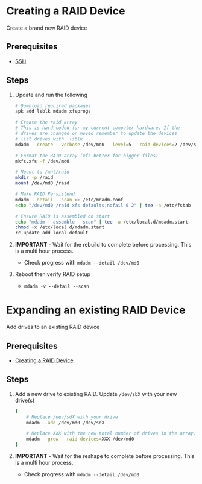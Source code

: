 # Creating a RAID Device
Create a brand new RAID device

## Prerequisites
- [SSH](/SSH.md)

## Steps
1. Update and run the following
    ```sh
    # Download required packages
    apk add lsblk mdadm xfsprogs

    # Create the raid array
    # This is hard coded for my current computer hardware. If the 
    # drives are changed or moved remember to update the devices
    # list drives with `lsblk`
    mdadm --create --verbose /dev/md0 --level=5 --raid-devices=2 /dev/sda /dev/sdc

    # Format the RAID array (xfs better for bigger files)
    mkfs.xfs -f /dev/md0

    # Mount to /mnt/raid
    mkdir -p /raid
    mount /dev/md0 /raid

    # Make RAID Persistend
    mdadm --detail --scan >> /etc/mdadm.conf
    echo "/dev/md0 /raid xfs defaults,nofail 0 2" | tee -a /etc/fstab

    # Ensure RAID is assembled on start
    echo "mdadm --assemble --scan" | tee -a /etc/local.d/mdadm.start
    chmod +x /etc/local.d/mdadm.start
    rc-update add local default
    ```

2. **IMPORTANT** - Wait for the rebuild to complete before processing. This is a multi hour process.
    - Check progress with `mdadm --detail /dev/md0`

3. Reboot then verify RAID setup
    - `mdadm -v --detail --scan`

# Expanding an existing RAID Device
Add drives to an existing RAID device

## Prerequisites
- [Creating a RAID Device](#creating-a-raid-device)

## Steps
1. Add a new drive to existing RAID. Update `/dev/sbX` with your new drive(s) 
    ```sh
    {
        # Replace /dev/sdX with your drive
        mdadm --add /dev/md0 /dev/sdX

        # Replace XXX with the new total number of drives in the array.
        mdadm --grow --raid-devices=XXX /dev/md0
    }
    ```

2. **IMPORTANT** - Wait for the reshape to complete before processing. This is a multi hour process.
    - Check progress with `mdadm --detail /dev/md0`